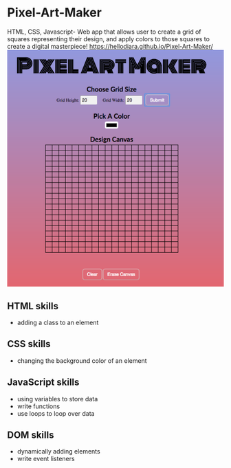 # Pixel-Art-Maker
HTML, CSS, Javascript- Web app that allows user to create a grid of squares representing their design, and apply colors to those squares to create a digital masterpiece!
https://hellodiara.github.io/Pixel-Art-Maker/
![Image of Pixel Art Maker](https://github.com/hellodiara/Pixel-Art-Maker/blob/master/img/PixelArtMaker.png)
## HTML skills
* adding a class to an element
## CSS skills
* changing the background color of an element
## JavaScript skills
* using variables to store data
* write functions
* use loops to loop over data
## DOM skills
* dynamically adding elements
* write event listeners


